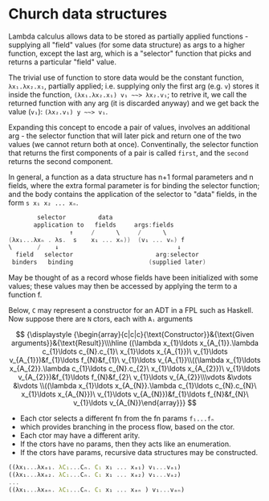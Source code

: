 # Church data structures

Lambda calculus allows data to be stored as partially applied functions - supplying all "field" values (for some data structure) as args to a higher function, except the last arg, which is a "selector" function that picks and returns a particular "field" value.

The trivial use of function to store data would be the constant function, 
`λx₁.λx₂.x₁`, partially applied; i.e. supplying only the first arg (e.g. `v`) stores it inside the function, `(λx₁.λx₂.x₁) v₁ ~~> λx₂.v₁`; to retrive it, we call the returned function with any arg (it is discarded anyway) and we get back the value (`v₁`): `(λx₂.v₁) y ~~> v₁`.

Expanding this concept to encode a pair of values, involves an additional arg - the selector function that will later pick and return one of the two values (we cannot return both at once). Conventinally, the selector function that returns the first components of a pair is called `first`, and the `second` returns the second component.

In general, a function as a data structure has n+1 formal parameters and n fields, where the extra formal parameter is for binding the selector function; and the body contains the application of the selector to "data" fields, in the form `s x₁ x₂ ... xₙ`.

```cpp
        selector         data
       application to   fields     args:fields
                 ↑     /      \     /      \
(λx₁...λxₙ . λs.  s    x₁ ... xₙ))  (v₁ ... vₙ) f
\       /    ↓                                 ↓
  field   selector                       arg:selector
 binders   binding                     (supplied later)
```

May be thought of as a record whose fields have been initialized with some values; these values may then be accessed by applying the term to a function f.

Below, `C` may represent a constructor for an ADT in a FPL such as Haskell. Now suppose there are `N` ctors, each with `Aᵢ` arguments

$$
{\displaystyle {\begin{array}{c|c|c}{\text{Constructor}}&{\text{Given arguments}}&{\text{Result}}\\\hline ((\lambda x_{1}\ldots x_{A_{1}}.\lambda c_{1}\ldots c_{N}.c_{1}\ x_{1}\ldots x_{A_{1}})\ v_{1}\ldots v_{A_{1}})&f_{1}\ldots f_{N}&f_{1}\ v_{1}\ldots v_{A_{1}}\\((\lambda x_{1}\ldots x_{A_{2}}.\lambda c_{1}\ldots c_{N}.c_{2}\ x_{1}\ldots x_{A_{2}})\ v_{1}\ldots v_{A_{2}})&f_{1}\ldots f_{N}&f_{2}\ v_{1}\ldots v_{A_{2}}\\\vdots &\vdots &\vdots \\((\lambda x_{1}\ldots x_{A_{N}}.\lambda c_{1}\ldots c_{N}.c_{N}\ x_{1}\ldots x_{A_{N}})\ v_{1}\ldots v_{A_{N}})&f_{1}\ldots f_{N}&f_{N}\ v_{1}\ldots v_{A_{N}}\end{array}}}
$$

* Each ctor selects a different fn from the fn params `f₁...fₙ`
* which provides branching in the process flow, based on the ctor.
* Each ctor may have a different arity.
* If the ctors have no params, then they acts like an enumeration.
* If the ctors have params, recursive data structures may be constructed.


```js λc
((λx₁...λxₐ₁. λC₁...Cₙ. C₁ x₁ ... xₐ₁) v₁...vₐ₁)
((λx₁...λxₐ₂. λC₁...Cₙ. C₁ x₁ ... xₐ₂) v₁...vₐ₂)
...
((λx₁...λxₐₙ. λC₁...Cₙ. C₁ x₁ ... xₐₙ ) v₁...vₐₙ)
```
